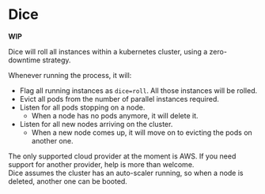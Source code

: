 # Dice

**WIP**

Dice will roll all instances within a kubernetes cluster, using a zero-downtime strategy.

Whenever running the process, it will:

* Flag all running instances as `dice=roll`. All those instances will be rolled.
* Evict all pods from the number of parallel instances required.
* Listen for all pods stopping on a node.
  * When a node has no pods anymore, it will delete it.
* Listen for all new nodes arriving on the cluster.
  * When a new node comes up, it will move on to evicting the pods on another one.

The only supported cloud provider at the moment is AWS. If you need support for another provider, help is more than welcome.  
Dice assumes the cluster has an auto-scaler running, so when a node is deleted, another one can be booted.
